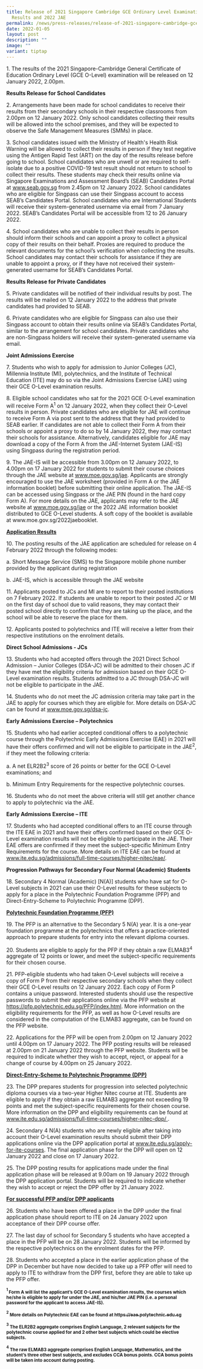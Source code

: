 ```yaml
---
title: Release of 2021 Singapore Cambridge GCE Ordinary Level Examination
  Results and 2022 JAE
permalink: /news/press-releases/release-of-2021-singapore-cambridge-gce-o-level-examination-results-2022-jae/
date: 2022-01-05
layout: post
description: ""
image: ""
variant: tiptap
---
```

<p>1. The results of the 2021 Singapore-Cambridge General Certificate of
Education Ordinary Level (GCE O-Level) examination will be released on
12 January 2022, 2.00pm.</p>
<p><strong>Results Release for School Candidates</strong>
</p>
<p>2. Arrangements have been made for school candidates to receive their
results from their secondary schools in their respective classrooms from
2.00pm on 12 January 2022. Only school candidates collecting their results
will be allowed into the school premises, and they will be expected to
observe the Safe Management Measures (SMMs) in place.</p>
<p>3. School candidates issued with the Ministry of Health's Health Risk
Warning will be allowed to collect their results in person if they test
negative using the Antigen Rapid Test (ART) on the day of the results release
before going to school. School candidates who are unwell or are required
to self-isolate due to a positive COVID-19 test result should not return
to school to collect their results. These students may check their results
online via Singapore Examinations and Assessment Board’s (SEAB) Candidates
Portal at <a href="https://www.seab.gov.sg/" rel="noopener noreferrer nofollow" target="_blank"><u>www.seab.gov.sg</u></a> from
2.45pm on 12 January 2022. School candidates who are eligible for Singpass
can use their Singpass account to access SEAB’s Candidates Portal. School
candidates who are International Students will receive their system-generated
username via email from 7 January 2022. SEAB’s Candidates Portal will be
accessible from 12 to 26 January 2022.</p>
<p>4. School candidates who are unable to collect their results in person
should inform their schools and can appoint a proxy to collect a physical
copy of their results on their behalf. Proxies are required to produce
the relevant documents for the school’s verification when collecting the
results. School candidates may contact their schools for assistance if
they are unable to appoint a proxy, or if they have not received their
system- generated username for SEAB’s Candidates Portal.</p>
<p><strong>Results Release for Private Candidates</strong>
</p>
<p>5. Private candidates will be notified of their individual results by
post. The results will be mailed on 12 January 2022 to the address that
private candidates had provided to SEAB.</p>
<p>6. Private candidates who are eligible for Singpass can also use their
Singpass account to obtain their results online via SEAB’s Candidates Portal,
similar to the arrangement for school candidates. Private candidates who
are non-Singpass holders will receive their system-generated username via
email.</p>
<p><strong>Joint Admissions Exercise</strong>
</p>
<p>7. Students who wish to apply for admission to Junior Colleges (JC), Millennia
Institute (MI), polytechnics, and the Institute of Technical Education
(ITE) may do so via the Joint Admissions Exercise (JAE) using their GCE
O-Level examination results.</p>
<p>8. Eligible school candidates who sat for the 2021 GCE O-Level examination
will receive Form A<sup>1</sup> on 12 January 2022, when they collect their
O-Level results in person. Private candidates who are eligible for JAE
will continue to receive Form A via post sent to the address that they
had provided to SEAB earlier. If candidates are not able to collect their
Form A from their schools or appoint a proxy to do so by 14 January 2022,
they may contact their schools for assistance. Alternatively, candidates
eligible for JAE may download a copy of the Form A from the JAE-Internet
System (JAE-IS) using Singpass during the registration period.</p>
<p>9. The JAE-IS will be accessible from 3.00pm on 12 January 2022, to 4.00pm
on 17 January 2022 for students to submit their course choices through
the JAE website at <a href="https://www.moe.gov.sg/post-secondary/admissions/jae/" rel="noopener noreferrer nofollow" target="_blank"><u>www.moe.gov.sg/jae</u></a>.
Applicants are strongly encouraged to use the JAE worksheet (provided in
Form A or the JAE information booklet) before submitting their online application.
The JAE-IS can be accessed using Singpass or the JAE PIN (found in the
hard copy Form A). For more details on the JAE, applicants may refer to
the JAE website at <a href="https://www.moe.gov.sg/post-secondary/admissions/jae/" rel="noopener noreferrer nofollow" target="_blank"><u>www.moe.gov.sg/jae</u></a> or
the 2022 JAE information booklet distributed to GCE O-Level students. A
soft copy of the booklet is available at www.moe.gov.sg/2022jaebooklet.</p>
<p><strong><u>Application Results</u></strong>
</p>
<p>10. The posting results of the JAE application are scheduled for release
on 4 February 2022 through the following modes:</p>
<p>a. Short Message Service (SMS) to the Singapore mobile phone number provided
by the applicant during registration</p>
<p>b. JAE-IS, which is accessible through the JAE website</p>
<p>11. Applicants posted to JCs and MI are to report to their posted institutions
on 7 February 2022. If students are unable to report to their posted JC
or MI on the first day of school due to valid reasons, they may contact
their posted school directly to confirm that they are taking up the place,
and the school will be able to reserve the place for them.</p>
<p>12. Applicants posted to polytechnics and ITE will receive a letter from
their respective institutions on the enrolment details.</p>
<p><strong>Direct School Admissions - JCs</strong>
</p>
<p>13. Students who had accepted offers through the 2021 Direct School Admission
– Junior Colleges (DSA-JC) will be admitted to their chosen JC if they
have met the eligibility criteria for admission based on their GCE O-Level
examination results. Students admitted to a JC through DSA-JC will not
be eligible to participate in the JAE.</p>
<p>14. Students who do not meet the JC admission criteria may take part in
the JAE to apply for courses which they are eligible for. More details
on DSA-JC can be found at <a href="https://www.moe.gov.sg/post-secondary/admissions/dsa" rel="noopener noreferrer nofollow" target="_blank"><u>www.moe.gov.sg/dsa-jc</u></a>.</p>
<p><strong>Early Admissions Exercise – Polytechnics</strong>
</p>
<p>15. Students who had earlier accepted conditional offers to a polytechnic
course through the Polytechnic Early Admissions Exercise (EAE) in 2021
will have their offers confirmed and will not be eligible to participate
in the JAE<sup>2</sup>, if they meet the following criteria:</p>
<p>a. A net ELR2B2<sup>3</sup> score of 26 points or better for the GCE O-Level
examinations; and</p>
<p>b. Minimum Entry Requirements for the respective polytechnic courses.</p>
<p>16. Students who do not meet the above criteria will still get another
chance to apply to polytechnic via the JAE.</p>
<p><strong>Early Admissions Exercise – ITE</strong>
</p>
<p>17. Students who had accepted conditional offers to an ITE course through
the ITE EAE in 2021 and have their offers confirmed based on their GCE
O-Level examination results will not be eligible to participate in the
JAE. Their EAE offers are confirmed if they meet the subject-specific Minimum
Entry Requirements for the course. More details on ITE EAE can be found
at <a href="https://www.ite.edu.sg/admissions/full-time-courses/early-admissions-exercise" rel="noopener noreferrer nofollow" target="_blank"><u>www.ite.edu.sg/admissions/full-time-courses/higher-nitec/eae/</u></a>.</p>
<p><strong>Progression Pathways for Secondary Four Normal (Academic) Students</strong>
</p>
<p>18. Secondary 4 Normal (Academic) [N(A)] students who have sat for O-Level
subjects in 2021 can use their O-Level results for these subjects to apply
for a place in the Polytechnic Foundation Programme (PFP) and Direct-Entry-Scheme
to Polytechnic Programme (DPP).</p>
<p><strong><u>Polytechnic Foundation Programme (PFP)</u></strong>
</p>
<p>19. The PFP is an alternative to the Secondary 5 N(A) year. It is a one-year
foundation programme at the polytechnics that offers a practice-oriented
approach to prepare students for entry into the relevant diploma courses.</p>
<p>20. Students are eligible to apply for the PFP if they obtain a raw ELMAB3<sup>4 </sup>aggregate
of 12 points or lower, and meet the subject-specific requirements for their
chosen course.</p>
<p>21. PFP-eligible students who had taken O-Level subjects will receive
a copy of Form P from their respective secondary schools when they collect
their GCE O-Level results on 12 January 2022. Each copy of Form P contains
a unique password. Interested students should use the respective passwords
to submit their applications online via the PFP website at <a href="https://pfp.polytechnic.edu.sg/PFP/index.html" rel="noopener noreferrer nofollow" target="_blank"><u>https://pfp.polytechnic.edu.sg/PFP/index.html</u></a>.
More information on the eligibility requirements for the PFP, as well as
how O-Level results are considered in the computation of the ELMAB3 aggregate,
can be found on the PFP website.</p>
<p>22. Applications for the PFP will be open from 2.00pm on 12 January 2022
until 4.00pm on 17 January 2022. The PFP posting results will be released
at 2.00pm on 21 January 2022 through the PFP website. Students will be
required to indicate whether they wish to accept, reject, or appeal for
a change of course by 4.00pm on 25 January 2022.</p>
<p><strong><u>Direct-Entry-Scheme to Polytechnic Programme (DPP)</u></strong>
</p>
<p>23. The DPP prepares students for progression into selected polytechnic
diploma courses via a two-year Higher Nitec course at ITE. Students are
eligible to apply if they obtain a raw ELMAB3 aggregate not exceeding 19
points and met the subject-specific requirements for their chosen course.
More information on the DPP and eligibility requirements can be found at
<a href="https://www.ite.edu.sg/admissions/full-time-courses/higher-nitec-dpp/" rel="noopener noreferrer nofollow" target="_blank"><u>www.ite.edu.sg/admissions/full-time-courses/higher-nitec-dpp/</u>
</a>.</p>
<p>24. Secondary 4 N(A) students who are newly eligible after taking into
account their O-Level examination results should submit their DPP applications
online via the DPP application portal at <a href="https://www.ite.edu.sg/apply-for-ite-courses" rel="noopener noreferrer nofollow" target="_blank"><u>www.ite.edu.sg/apply-for-ite-courses</u></a>.
The final application phase for the DPP will open on 12 January 2022 and
close on 17 January 2022.</p>
<p>25. The DPP posting results for applications made under the final application
phase will be released at 9.00am on 19 January 2022 through the DPP application
portal. Students will be required to indicate whether they wish to accept
or reject the DPP offer by 21 January 2022.</p>
<p><strong><u>For successful PFP and/or DPP applicants</u></strong>
</p>
<p>26. Students who have been offered a place in the DPP under the final
application phase should report to ITE on 24 January 2022 upon acceptance
of their DPP course offer.</p>
<p>27. The last day of school for Secondary 5 students who have accepted
a place in the PFP will be on 28 January 2022. Students will be informed
by the respective polytechnics on the enrolment dates for the PFP.</p>
<p>28. Students who accepted a place in the earlier application phase of
the DPP in December but have now decided to take up a PFP offer will need
to apply to ITE to withdraw from the DPP first, before they are able to
take up the PFP offer.</p>
<p><strong><sup><sub>1 </sub></sup><sub>Form A will list the applicant’s GCE O-Level examination results, the courses which he/she is eligible to apply for under the JAE, and his/her JAE PIN (i.e. a personal password for the applicant to access JAE-IS).</sub></strong>
</p>
<p><strong><sup><sub>2</sub></sup><sub> More details on Polytechnic EAE can be found at </sub><a href="https://eae.polytechnic.edu.sg/" rel="noopener noreferrer nofollow" target="_blank"><sub>https://eae.polytechnic.edu.sg</sub></a></strong>
</p>
<p><strong><sup><sub>3</sub></sup><sub> The ELR2B2 aggregate comprises English Language, 2 relevant subjects for the polytechnic course applied for and 2 other best subjects which could be elective subjects.</sub></strong>
</p>
<p><strong><sup><sub>4</sub></sup><sub> The raw ELMAB3 aggregate comprises English Language, Mathematics, and the student’s three other best subjects, and excludes CCA bonus points. CCA bonus points will be taken into account during posting.</sub></strong>
</p>
<p></p>